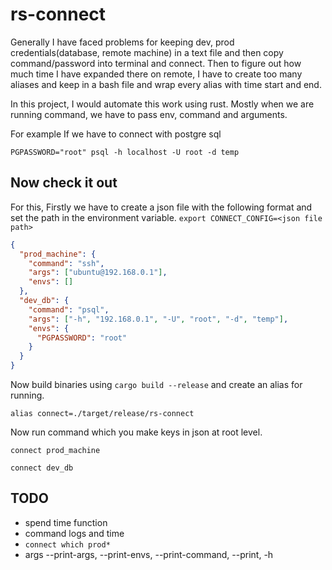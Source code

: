 # rs-connect

Generally I have faced problems for keeping dev, prod credentials(database, remote machine) in a text file and then 
copy command/password into terminal and connect. Then to figure out how much time I have expanded there on remote, 
I have to create too many aliases and keep in a bash file and wrap every alias with time start and end.

In this project, I would automate this work using rust. Mostly when we are running command, we have to pass env, 
command and arguments. 

For example If we have to connect with postgre sql

```
PGPASSWORD="root" psql -h localhost -U root -d temp
``` 

## Now check it out

For this, Firstly we have to create a json file with the following format and set the path in the environment variable.
```export CONNECT_CONFIG=<json file path>```

```json
{
  "prod_machine": {
    "command": "ssh",
    "args": ["ubuntu@192.168.0.1"],
    "envs": []
  },
  "dev_db": {
    "command": "psql",
    "args": ["-h", "192.168.0.1", "-U", "root", "-d", "temp"],
    "envs": {
      "PGPASSWORD": "root"
    }
  }
}
```

Now build binaries using `cargo build --release` and create an alias for running.
```
alias connect=./target/release/rs-connect
```

Now run command which you make keys in json at root level.

```
connect prod_machine
```

```
connect dev_db
```

## TODO
- spend time function
- command logs and time
- `connect which prod*`
- args --print-args, --print-envs, --print-command, --print, -h